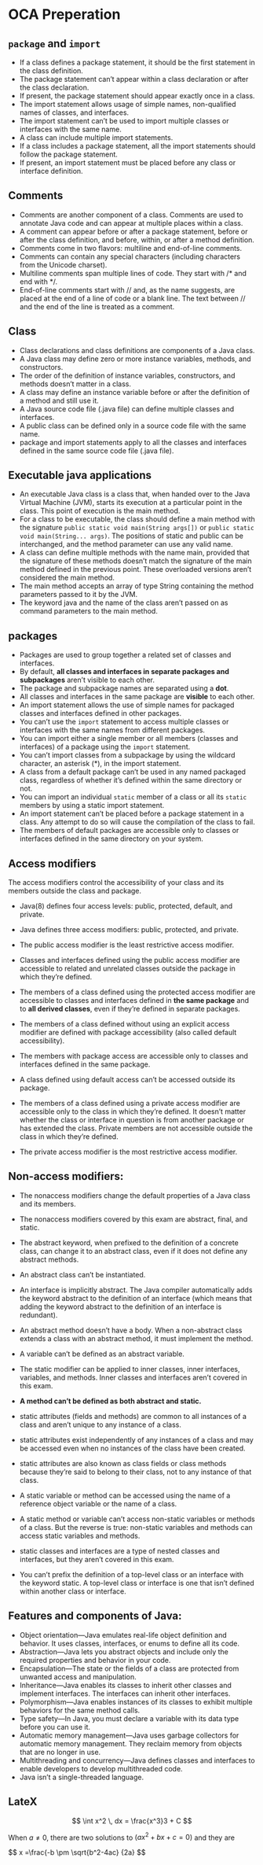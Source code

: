 # OCA Preperation
## ``package`` and ``import``
- If a class defines a package statement, it should be the first statement in the
class definition.
- The package statement can’t appear within a class declaration or after the class
declaration.
- If present, the package statement should appear exactly once in a class.
- The import statement allows usage of simple names, non-qualified names of
classes, and interfaces.
- The import statement can’t be used to import multiple classes or interfaces
  with the same name.
- A class can include multiple import statements.
- If a class includes a package statement, all the import statements should follow
  the package statement.
- If present, an import statement must be placed before any class or interface
  definition.

## Comments
- Comments are another component of a class. Comments are used to annotate
Java code and can appear at multiple places within a class.
- A comment can appear before or after a package statement, before or after the
class definition, and before, within, or after a method definition.
- Comments come in two flavors: multiline and end-of-line comments.
- Comments can contain any special characters (including characters from the
Unicode charset).
- Multiline comments span multiple lines of code. They start with /* and end
with */.
- End-of-line comments start with // and, as the name suggests, are placed at the
end of a line of code or a blank line. The text between // and the end of the
line is treated as a comment.
## Class
- Class declarations and class definitions are components of a Java class.
- A Java class may define zero or more instance variables, methods, and constructors.
- The order of the definition of instance variables, constructors, and methods
doesn’t matter in a class.
- A class may define an instance variable before or after the definition of a
method and still use it.
- A Java source code file (.java file) can define multiple classes and interfaces.
- A public class can be defined only in a source code file with the same name.
- package and import statements apply to all the classes and interfaces defined in
the same source code file (.java file).

## Executable java applications

- An executable Java class is a class that, when handed over to the Java Virtual
Machine (JVM), starts its execution at a particular point in the class. This point
of execution is the main method.
- For a class to be executable, the class should define a main method with the signature 
``public static void main(String args[])`` or ``public static void main(String... args)``. The positions of static and
public can be interchanged, and the method parameter can use any valid name.
- A class can define multiple methods with the name main, provided that the signature of these methods doesn’t match 
the signature of the main method defined in the previous point. These overloaded versions aren’t considered the
main method.
- The main method accepts an array of type String containing the method parameters passed to it by the JVM.
- The keyword java and the name of the class aren’t passed on as command parameters to the main method.

## packages

- Packages are used to group together a related set of classes and interfaces.
- By default, **all classes and interfaces in separate packages and subpackages** aren’t visible to each other.
- The package and subpackage names are separated using a **dot**.
- All classes and interfaces in the same package are **visible** to each other.
- An import statement allows the use of simple names for packaged classes and
interfaces defined in other packages.
- You can’t use the ``import`` statement to access multiple classes or interfaces with
the same names from different packages.
- You can import either a single member or all members (classes and interfaces)
of a package using the ``import`` statement.
- You can’t import classes from a subpackage by using the wildcard character, an
asterisk (*), in the import statement.
- A class from a default package can’t be used in any named packaged class,
regardless of whether it’s defined within the same directory or not.
- You can import an individual ``static`` member of a class or all its ``static`` members by using a static import statement.
- An import statement can’t be placed before a package statement in a class. Any
attempt to do so will cause the compilation of the class to fail.
- The members of default packages are accessible only to classes or interfaces
defined in the same directory on your system.
## Access modifiers
  The access modifiers control the accessibility of your class and its members outside the class and package.
  - Java(8) defines four access levels: public, protected, default, and private.
  - Java defines three access modifiers: public, protected, and private.
  - The public access modifier is the least restrictive access modifier.
  - Classes and interfaces defined using the public access modifier are accessible
  to related and unrelated classes outside the package in which they’re defined.
  - The members of a class defined using the protected access modifier are accessible 
to classes and interfaces defined in **the same package** and to **all derived
  classes**, even if they’re defined in separate packages.

  - The members of a class defined without using an explicit access modifier are
  defined with package accessibility (also called default accessibility).
  - The members with package access are accessible only to classes and interfaces
  defined in the same package.
  - A class defined using default access can’t be accessed outside its package.
  - The members of a class defined using a private access modifier are accessible
  only to the class in which they’re defined. It doesn’t matter whether the class or
  interface in question is from another package or has extended the class. Private
  members are not accessible outside the class in which they’re defined.
  - The private access modifier is the most restrictive access modifier.
 ## Non-access modifiers:
  - The nonaccess modifiers change the default properties of a Java class and its
  members.
  - The nonaccess modifiers covered by this exam are abstract, final, and static.
  - The abstract keyword, when prefixed to the definition of a concrete class, can
  change it to an abstract class, even if it does not define any abstract methods.
  - An abstract class can’t be instantiated.
  - An interface is implicitly abstract. The Java compiler automatically adds the
  keyword abstract to the definition of an interface (which means that adding
  the keyword abstract to the definition of an interface is redundant).
  - An abstract method doesn’t have a body. When a non-abstract class extends a
  class with an abstract method, it must implement the method.
  - A variable can’t be defined as an abstract variable.
  - The static modifier can be applied to inner classes, inner interfaces, variables,
  and methods. Inner classes and interfaces aren’t covered in this exam.
  - **A method can’t be defined as both abstract and static.**
  - static attributes (fields and methods) are common to all instances of a class
  and aren’t unique to any instance of a class.
  - static attributes exist independently of any instances of a class and may be
  accessed even when no instances of the class have been created.
  - static attributes are also known as class fields or class methods because they’re
  said to belong to their class, not to any instance of that class.
  - A static variable or method can be accessed using the name of a reference
  object variable or the name of a class.
  - A static method or variable can’t access non-static variables or methods of a
  class. But the reverse is true: non-static variables and methods can access
  static variables and methods.
  - static classes and interfaces are a type of nested classes and interfaces, but
  they aren’t covered in this exam.

  - You can’t prefix the definition of a top-level class or an interface with the keyword static. A top-level class or interface is one that isn’t defined within another
  class or interface.

## Features and components of Java:
- Object orientation—Java emulates real-life object definition and behavior. It uses
classes, interfaces, or enums to define all its code.
- Abstraction—Java lets you abstract objects and include only the required properties and behavior in your code.
- Encapsulation—The state or the fields of a class are protected from unwanted
access and manipulation.
- Inheritance—Java enables its classes to inherit other classes and implement interfaces. The interfaces can inherit other interfaces.
- Polymorphism—Java enables instances of its classes to exhibit multiple behaviors
for the same method calls.
- Type safety—In Java, you must declare a variable with its data type before you can
use it.
- Automatic memory management—Java uses garbage collectors for automatic memory management. They reclaim memory from objects that are no longer in use.
- Multithreading and concurrency—Java defines classes and interfaces to enable
developers to develop multithreaded code.
- Java isn’t a single-threaded language.
## LateX

$$
\int x^2 \, dx = \frac{x^3}3 + C
$$

When $a \ne 0$, there are two solutions to $(ax^2 + bx + c = 0)$ and they are

$$ x =\frac{-b \pm \sqrt{b^2-4ac}  {2a} $$